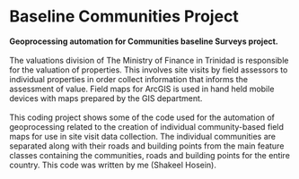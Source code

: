 # Baseline Communities Project
<strong> Geoprocessing automation for Communities baseline Surveys project.</strong>  </br> </br>
The valuations division of The Ministry of Finance in Trinidad is responsible for the valuation of properties. This involves site visits by field assessors to individual properties in order collect information that informs the assessment of value. Field maps for ArcGIS is used in hand held mobile devices with maps prepared by the GIS department. </br> </br>
This coding project shows some of the code used for the automation of geoprocessing related to the creation of individual community-based field maps for use in site visit data collection.
The individual communities are separated along with their roads and building points from the main feature classes containing the communities, roads and building points for the entire country. This code was written by me (Shakeel Hosein). 
